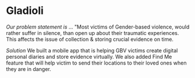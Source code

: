 # Gladioli
*Our problem statement is* ...
"Most victims of Gender-based violence, would rather suffer in silence, than open up about their traumatic experiences. 
This affects the issue of collection & storing crucial evidence on time.

 *Solution* 
We built a mobile app that is helping GBV victims create digital personal diaries and store evidence virtually. 
We also added Find Me feature that will help victim to send their locations to their loved ones when they are in danger. 
